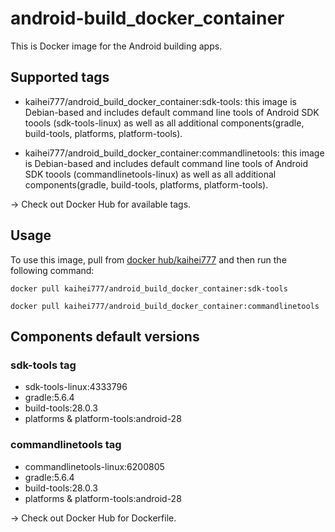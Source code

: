 # android-build_docker_container

This is Docker image for the Android building apps.

## Supported tags

- kaihei777/android_build_docker_container:sdk-tools: this image is Debian-based and includes default command line tools of Android SDK toools (sdk-tools-linux) as well as all additional components(gradle, build-tools, platforms, platform-tools).

- kaihei777/android_build_docker_container:commandlinetools: this image is Debian-based and includes default command line tools of Android SDK toools (commandlinetools-linux) as well as all additional components(gradle, build-tools, platforms, platform-tools).

→ Check out Docker Hub for available tags.

## Usage

To use this image, pull from [docker hub/kaihei777](https://hub.docker.com/repository/docker/kaihei777/android_build_docker_container) and then run the following command:

```
docker pull kaihei777/android_build_docker_container:sdk-tools
```

```
docker pull kaihei777/android_build_docker_container:commandlinetools
```

## Components default versions

### sdk-tools tag
- sdk-tools-linux:4333796
- gradle:5.6.4
- build-tools:28.0.3
- platforms & platform-tools:android-28

### commandlinetools tag
- commandlinetools-linux:6200805
- gradle:5.6.4
- build-tools:28.0.3
- platforms & platform-tools:android-28

→ Check out Docker Hub for Dockerfile.
